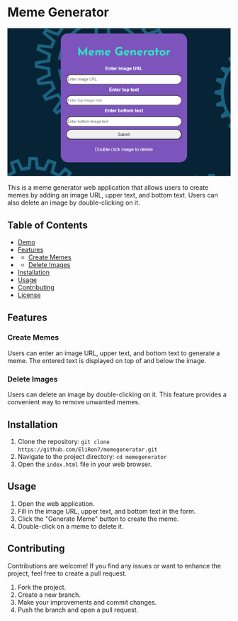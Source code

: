 # Meme Generator

![Project Banner](/imgs/meme.png)

This is a meme generator web application that allows users to create memes by adding an image URL, upper text, and bottom text. Users can also delete an image by double-clicking on it.

## Table of Contents

- [Demo](#demo)
- [Features](#features)
- - [Create Memes](#create-memes)
- - [Delete Images](#delete-images)
- [Installation](#installation)
- [Usage](#usage)
- [Contributing](#contributing)
- [License](#license)

## Features

### Create Memes

Users can enter an image URL, upper text, and bottom text to generate a meme. The entered text is displayed on top of and below the image.

### Delete Images

Users can delete an image by double-clicking on it. This feature provides a convenient way to remove unwanted memes.

## Installation

1. Clone the repository: `git clone https://github.com/EliRen7/memegenerator.git`
2. Navigate to the project directory: `cd memegenerator`
3. Open the `index.html` file in your web browser.

## Usage

1. Open the web application.
2. Fill in the image URL, upper text, and bottom text in the form.
3. Click the "Generate Meme" button to create the meme.
4. Double-click on a meme to delete it.

## Contributing

Contributions are welcome! If you find any issues or want to enhance the project, feel free to create a pull request.

1. Fork the project.
2. Create a new branch.
3. Make your improvements and commit changes.
4. Push the branch and open a pull request.

